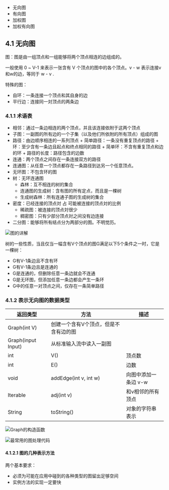 + 无向图
+ 有向图
+ 加权图
+ 加权有向图

## 4.1 无向图

图：图是由一组顶点和一组能够将两个顶点相连的边组成的。

一般使用 0 ~ V-1 来表示一张含有 V 个顶点的图中的各个顶点。v - w 表示连接v和w的边，等同于 w - v .

特殊的图：
+ 自环：一条连接一个顶点和其自身的边
+ 平行边：连接同一対顶点的两条边

### 4.1.1 术语表

+ 相邻：通过一条边相连的两个顶点，并且该连接依附于这两个顶点
+ 子图：一副图的所有边的一个子集（以及他们所依附的所有顶点）组成的图
+ 路径：由边顺序相连的一系列顶点
       + 简单路径：一条没有重复顶点的路径
       + 环：至少含有一条边且起点和终点相同的路径
       + 简单环：不含有重复顶点和边的环
       + 路径的长度：路径包含的边数
+ 连通：两个顶点之间存在一条连接双方的路径
+ 连通图：从任意一个顶点都存在一条路径到达另一个任意顶点。
+ 无环图：不包含环的图
+ 树：无环连通图
  + 森林：互不相连的树的集合
  + 连通图的生成树：含有图的所有定点，而且是一棵树
  + 生成树森林：所有连通子图的生成树的集合
+ 密度：已经连接的顶点対 占 可能被连接的顶点対的比例
  + 稀疏图：被连接的顶点対很少
  + 稠密图：只有少部分顶点対之间没有边连接
+ 二分图：能够将所有结点分为两部分的图。不明觉历。
  
![图的详解](http://o9hjg7h8u.bkt.clouddn.com/4.1.3%E5%9B%BE%E7%9A%84%E8%AF%A6%E8%A7%A3.png)

树的一些性质，当且仅当一幅含有V个顶点的图G满足以下5个条件之一时，它是一棵树：
+ G有V-1条边且不含有环
+ G有V-1条边且是连通的
+ G是连通的，但删除任意一条边就会不连通
+ G是无环图，但添加任意一条边都会产生一条环
+ G中的任意一对顶点之间，仅存在一条简单路径

### 4.1.2 表示无向图的数据类型

返回类型 | 方法 | 描述
---|---|---
| Graph(int V) | 创建一个含有V个顶点，但是不含有边的图
| Graph(input Input) | 从标准输入流中读入一副图
int | V() | 顶点数
int | E() | 边数
void | addEdge(int v, int w) | 向图中添加一条边 v-w
Iterable<Interger> | adj(int v) | 和v相邻的所有顶点
String | toString() | 对象的字符串表示

![Graph的构造函数](http://o9hjg7h8u.bkt.clouddn.com/4.1.8Graph%E7%9A%84%E6%9E%84%E9%80%A0%E5%87%BD%E6%95%B0.png)

![最常用的图处理代码](http://o9hjg7h8u.bkt.clouddn.com/4.1.2%E6%9C%80%E5%B8%B8%E7%94%A8%E7%9A%84%E5%9B%BE%E5%A4%84%E7%90%86%E4%BB%A3%E7%A0%81.png)

#### 4.1.2.1 图的几种表示方法

两个基本要求：
+ 必须为可能在应用中碰到的各种类型的图留出足够空间
+ 实例方法的实现一定要快





